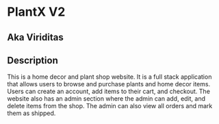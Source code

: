 # PlantX V2

## Aka Viriditas

## Description

This is a home decor and plant shop website. It is a full stack application that allows users to browse and purchase plants and home decor items. Users can create an account, add items to their cart, and checkout. The website also has an admin section where the admin can add, edit, and delete items from the shop. The admin can also view all orders and mark them as shipped.

